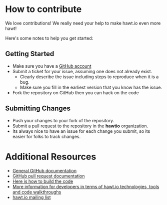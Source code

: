 # How to contribute

We love contributions! We really need your help to make hawt.io even more hawt!

Here's some notes to help you get started:

## Getting Started

* Make sure you have a [GitHub account](https://github.com/signup/free)
* Submit a ticket for your issue, assuming one does not already exist.
  * Clearly describe the issue including steps to reproduce when it is a bug.
  * Make sure you fill in the earliest version that you know has the issue.
* Fork the repository on GitHub then you can hack on the code

## Submitting Changes

* Push your changes to your fork of the repository.
* Submit a pull request to the repository in the **hawtio** organization.
* Its always nice to have an issue for each change you submit, so its easier for folks to track changes.

# Additional Resources

* [General GitHub documentation](http://help.github.com/)
* [GitHub pull request documentation](http://help.github.com/send-pull-requests/)
* [Here is how to build the code](https://github.com/hawtio/hawtio/blob/master/BUILDING.md)
* [More information for developers in terms of hawt.io technologies, tools and code walkthroughs](https://github.com/hawtio/hawtio/blob/master/DEVELOPERS.md)
* [hawt.io mailing list](https://groups.google.com/d/forum/hawtio)

